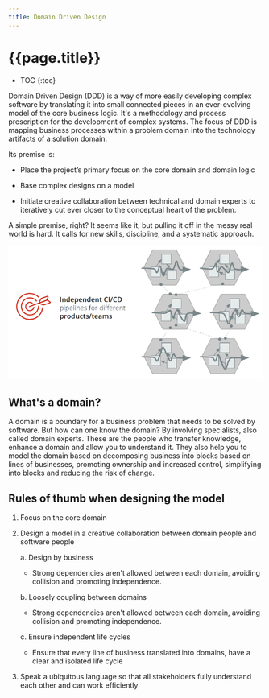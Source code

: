 ```yaml
---
title: Domain Driven Design
---
```

# {{page.title}}

* TOC
{:toc}

Domain Driven Design (DDD) is a way of more easily developing complex software by translating it into small connected pieces in an ever-evolving model of the core business logic. It's a methodology and process prescription for the development of complex systems. The focus of DDD is mapping business processes within a problem domain into the technology artifacts of a solution domain.

Its premise is:

* Place the project’s primary focus on the core domain and domain logic

* Base complex designs on a model

* Initiate creative collaboration between technical and domain experts to iteratively cut ever closer to the conceptual heart of the problem.

A simple premise, right? It seems like it, but pulling it off in the messy real world is hard. It calls for new skills, discipline, and a systematic approach.

![domain driven architecture picture](images/outsystems_domain_driven_architecture_9.png?width=750)

## What's a domain?

A domain is a boundary for a business problem that needs to be solved by software. But how can one know the domain? By involving specialists, also called domain experts. These are the people who transfer knowledge, enhance a domain and allow you to understand it. They also help you to model the domain based on decomposing business into blocks based on lines of businesses, promoting ownership and increased control, simplifying into blocks and reducing the risk of change.

## Rules of thumb when designing the model

1. Focus on the core domain

1. Design a model in a creative collaboration between domain people and software people

    a. Design by business

    * Strong dependencies aren't allowed between each domain, avoiding collision and promoting independence.

    b. Loosely coupling between domains

    * Strong dependencies aren't allowed between each domain, avoiding collision and promoting independence.

    c. Ensure independent life cycles

    * Ensure that every line of business translated into domains, have a clear and isolated life cycle

1. Speak a ubiquitous language so that all stakeholders fully understand each other and can work efficiently
